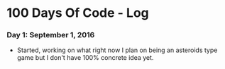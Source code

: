 # 100 Days Of Code - Log

### Day 1: September 1, 2016
- Started, working on what right now I plan on being an asteroids type game but I don't have 100% concrete idea yet.
